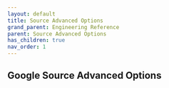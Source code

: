 ```yaml
---
layout: default
title: Source Advanced Options
grand_parent: Engineering Reference
parent: Source Advanced Options
has_children: true
nav_order: 1
---
```


## Google Source Advanced Options


